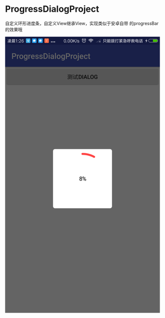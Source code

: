 # ProgressDialogProject

自定义环形进度条，自定义View继承View，实现类似于安卓自带
的progressBar的效果哦

![](https://github.com/hutaodediannao/ProgressDialogProject/blob/master/Screenshot_2018-05-27-01-26-53-598_com.app.progre.png)
